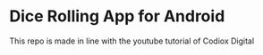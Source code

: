 # Dice Rolling App for Android
This repo is made in line with the youtube tutorial of Codiox Digital
